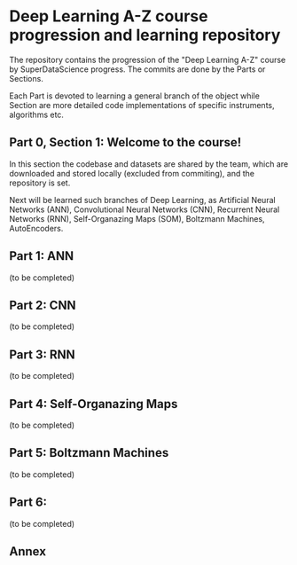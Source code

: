 # Deep Learning A-Z course progression and learning repository

The repository contains the progression of the "Deep Learning A-Z" course by SuperDataScience progress. The commits are done by the Parts or Sections.

Each Part is devoted to learning a general branch of the object while Section are more detailed code implementations of specific instruments, algorithms etc.

## Part 0, Section 1: Welcome to the course!

In this section the codebase and datasets are shared by the team, which are downloaded and stored locally (excluded from commiting), and the repository is set.

Next will be learned such branches of Deep Learning, as Artificial Neural Networks (ANN), Convolutional Neural Networks (CNN), Recurrent Neural Networks (RNN), Self-Organazing Maps (SOM), Boltzmann Machines, AutoEncoders.

## Part 1: ANN

(to be completed)

## Part 2: CNN

(to be completed)

## Part 3: RNN

(to be completed)

## Part 4: Self-Organazing Maps

(to be completed)

## Part 5: Boltzmann Machines

(to be completed)

## Part 6: 

(to be completed)

## Annex